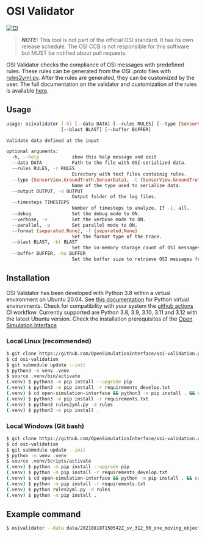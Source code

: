 # OSI Validator
[![CI](https://github.com/OpenSimulationInterface/osi-validation/actions/workflows/ci.yml/badge.svg?branch=master)](https://github.com/OpenSimulationInterface/osi-validation/actions/workflows/ci.yml)

> **_NOTE:_**  This tool is not part of the official OSI standard. It has its own release schedule. The OSI CCB is not responsible for this software but MUST be notified about pull requests.

OSI Validator checks the compliance of OSI messages with predefined rules.
These rules can be generated from the OSI .proto files with [rules2yml.py](https://github.com/OpenSimulationInterface/osi-validation/blob/master/rules2yml.py).
After the rules are generated, they can be customized by the user.
The full documentation on the validator and customization of the rules is available [here](https://github.com/OpenSimulationInterface/osi-validation/tree/master/doc).

## Usage

```bash
usage: osivalidator [-h] [--data DATA] [--rules RULES] [--type {SensorView,GroundTruth,SensorData}] [--output OUTPUT] [--timesteps TIMESTEPS] [--debug] [--verbose] [--parallel] [--format {separated,None}]
                    [--blast BLAST] [--buffer BUFFER]

Validate data defined at the input

optional arguments:
  -h, --help            show this help message and exit
  --data DATA           Path to the file with OSI-serialized data.
  --rules RULES, -r RULES
                        Directory with text files containig rules.
  --type {SensorView,GroundTruth,SensorData}, -t {SensorView,GroundTruth,SensorData}
                        Name of the type used to serialize data.
  --output OUTPUT, -o OUTPUT
                        Output folder of the log files.
  --timesteps TIMESTEPS
                        Number of timesteps to analyze. If -1, all.
  --debug               Set the debug mode to ON.
  --verbose, -v         Set the verbose mode to ON.
  --parallel, -p        Set parallel mode to ON.
  --format {separated,None}, -f {separated,None}
                        Set the format type of the trace.
  --blast BLAST, -bl BLAST
                        Set the in-memory storage count of OSI messages during validation.
  --buffer BUFFER, -bu BUFFER
                        Set the buffer size to retrieve OSI messages from trace file. Set it to 0 if you do not want to use buffering at all.
```

## Installation

OSI Validator has been developed with Python 3.8 within a virtual environment on Ubuntu 20.04. See [this documentation](https://packaging.python.org/en/latest/guides/installing-using-pip-and-virtual-environments/) for Python virtual environments.
Check for compatibility with your system the [github actions](https://github.com/OpenSimulationInterface/osi-validation/actions) CI workflow.
Currently supported are Python 3.8, 3.9, 3.10, 3.11 and 3.12 with the latest Ubuntu version.
Check the installation prerequisites of the [Open Simulation Interface](https://github.com/OpenSimulationInterface/open-simulation-interface#installation)

### Local Linux (recommended)

```bash
$ git clone https://github.com/OpenSimulationInterface/osi-validation.git
$ cd osi-validation
$ git submodule update --init
$ python3 -m venv .venv
$ source .venv/bin/activate
(.venv) $ python3 -m pip install --upgrade pip
(.venv) $ python3 -m pip install -r requirements_develop.txt
(.venv) $ cd open-simulation-interface && python3 -m pip install . && cd ..
(.venv) $ python3 -m pip install -r requirements.txt
(.venv) $ python3 rules2yml.py -d rules
(.venv) $ python3 -m pip install .
```

### Local Windows (Git bash)

```bash
$ git clone https://github.com/OpenSimulationInterface/osi-validation.git
$ cd osi-validation
$ git submodule update --init
$ python -m venv .venv
$ source .venv/Scripts/activate
(.venv) $ python -m pip install --upgrade pip
(.venv) $ python -m pip install -r requirements_develop.txt
(.venv) $ cd open-simulation-interface && python -m pip install . && cd ..
(.venv) $ python -m pip install -r requirements.txt
(.venv) $ python rules2yml.py -d rules
(.venv) $ python -m pip install .
```

## Example command

```bash
$ osivalidator --data data/20210818T150542Z_sv_312_50_one_moving_object.txt --rules rules/
```
